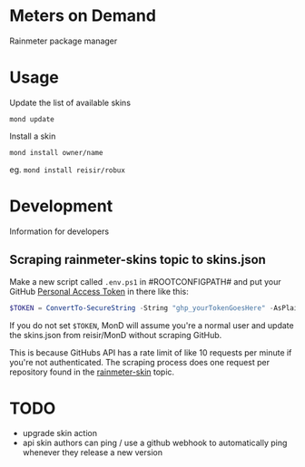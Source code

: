 # Meters on Demand

Rainmeter package manager

# Usage

Update the list of available skins

```
mond update
```

Install a skin

```
mond install owner/name
```

eg. `mond install reisir/robux`

# Development

Information for developers

## Scraping rainmeter-skins topic to skins.json

Make a new script called `.env.ps1` in #ROOTCONFIGPATH# and put your GitHub [Personal Access Token](https://github.com/settings/tokens) in there like this:

```ps1
$TOKEN = ConvertTo-SecureString -String "ghp_yourTokenGoesHere" -AsPlainText -Force
```

If you do not set `$TOKEN`, MonD will assume you're a normal user and update the skins.json from reisir/MonD without scraping GitHub.

This is because GitHubs API has a rate limit of like 10 requests per minute if you're not authenticated. The scraping process does one request per repository found in the [rainmeter-skin](https://github.com/topics/rainmeter-skin) topic.

# TODO

- upgrade skin action
- api skin authors can ping / use a github webhook to automatically ping whenever they release a new version
